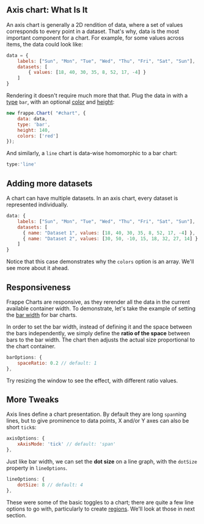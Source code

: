 ## Axis chart: What Is It

An axis chart is generally a 2D rendition of data, where a set of values corresponds to every point in a dataset. That's why, data is the most important component for a chart. For example, for some values across items, the data could look like:
```js
data = {
	labels: ["Sun", "Mon", "Tue", "Wed", "Thu", "Fri", "Sat", "Sun"],
	datasets: [
		{ values: [18, 40, 30, 35, 8, 52, 17, -4] }
	]
}
```

Rendering it doesn't require much more that that. Plug the data in with a [type]() `bar`, with an optional [color]() and [height]():

```js
new frappe.Chart( "#chart", {
    data: data,
    type: 'bar',
    height: 140,
    colors: ['red']
});
```
<project-demo
    data="0"
    v-bind:config="{ type: 'bar', height: 140, colors:['red'] }">
</project-demo>


And similarly, a `line` chart is data-wise homomorphic to a bar chart:

```js
type:'line'
```
<project-demo
    data="0"
    v-bind:config="{ type: 'line', height: 140, colors:['red'] }">
</project-demo>


## Adding more datasets

A chart can have multiple datasets. In an axis chart, every dataset is represented individually.

```js
data: {
    labels: ["Sun", "Mon", "Tue", "Wed", "Thu", "Fri", "Sat", "Sun"],
    datasets: [
      { name: "Dataset 1", values: [18, 40, 30, 35, 8, 52, 17, -4] },
      { name: "Dataset 2", values: [30, 50, -10, 15, 18, 32, 27, 14] }
    ]
}
```
Notice that this case demonstrates why the `colors` option is an array. We'll see more about it ahead.
<project-demo data="1" v-bind:config="{
        type: 'line',
        height: 200,
        colors:['green', 'light-green']
    }"
    v-bind:options="[
        {
            name: 'type',
            path: ['type'],
            type: 'String',
            states: { 'Line': 'line', 'Bar': 'bar' },
            activeState: 'Mixed'
        }
    ]">
</project-demo>


## Responsiveness

Frappe Charts are responsive, as they rerender all the data in the current available container width. To demonstrate, let's take the example of setting the [bar width]() for bar charts.

In order to set the bar width, instead of defining it and the space between the bars independently, we simply define the <b>ratio of the space</b> between bars to the bar width. The chart then adjusts the actual size proportional to the chart container.

```js
barOptions: {
	spaceRatio: 0.2 // default: 1
},
```
Try resizing the window to see the effect, with different ratio values.

<project-demo data="2" v-bind:config="{
        type: 'bar',
        height: 140,
        colors: ['orange'],
        axisOptions: { xAxisMode: 'tick' },
        barOptions: { spaceRatio: 0.2 },
    }"
    v-bind:options="[
        {
            name: 'spaceRatio',
            path: ['barOptions', 'spaceRatio'],
            type: 'number',
            numberOptions: { min: 0.1, max: 1.9, step: 0.1 },
            activeState: 0.2
        }
    ]">
</project-demo>


## More Tweaks

Axis lines define a chart presentation. By default they are long `span`ning lines, but to give prominence to data points, X and/or Y axes can also be short `tick`s:

```js
axisOptions: {
	xAxisMode: 'tick' // default: 'span'
},
```
<project-demo
    data="2"
    v-bind:config="{
        type: 'bar',
        height: 140,
        colors:['blue'],
        axisOptions: { xAxisMode: 'tick' }
    }">
</project-demo>


Just like bar width, we can set the <b>dot size</b> on a line graph, with the `dotSize` property in `lineOptions`.

```js
lineOptions: {
	dotSize: 8 // default: 4
},
```
<project-demo data="2" v-bind:config="{
        type: 'line',
        height: 140,
        colors:['orange'],
        axisOptions: { xAxisMode: 'tick' },
        lineOptions: { dotSize: 8 }
    }"
    v-bind:options="[
        {
            name: 'dotSize',
            path: ['lineOptions', 'dotSize'],
            type: 'number',
            numberOptions: { min: 3, max: 10, step: 1 },
            activeState: 8
        }
    ]">
</project-demo>


These were some of the basic toggles to a chart; there are quite a few line options to go with, particularly to create [regions](). We'll look at those in next section.
